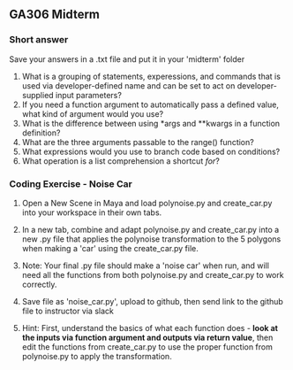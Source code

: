 ## GA306 Midterm

### Short answer

Save your answers in a .txt file and put it in your 'midterm' folder

1. What is a grouping of statements, experessions, and commands that is used via developer-defined name and can be set to act on developer-supplied input parameters?
1. If you need a function argument to automatically pass a defined value, what kind of argument would you use?
1. What is the difference between using \*args and \**kwargs in a function definition?
1. What are the three arguments passable to the range() function?
1. What expressions would you use to branch code based on conditions?
1. What operation is a list comprehension a shortcut *for*?

### Coding Exercise - Noise Car

1. Open a New Scene in Maya and load polynoise.py and create_car.py into your workspace in their own tabs.

1. In a new tab, combine and adapt polynoise.py and create_car.py into a new .py file that applies the polynoise transformation to the 5 polygons when making a 'car' using the create_car.py file.

1. Note: Your final .py file should make a 'noise car' when run, and will need all the functions from both polynoise.py and create_car.py to work correctly.

1. Save file as 'noise_car.py', upload to github, then send link to the github file to instructor via slack

1. Hint: First, understand the basics of what each function does - **look at the inputs via function argument and outputs via return value**, then edit the functions from create_car.py to use the proper function from polynoise.py to apply the transformation.
